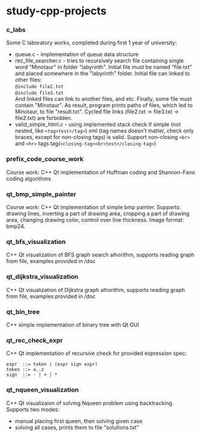# study-cpp-projects
### c_labs
Some C laboratory works, completed during first 1 year of university:  
* queue.c - implementation of queue data structure  
* rec_file_searcher.c - tries to recursively search file containing single word "Minotaur" in folder "labyrinth". Initial file must be named "file.txt" and placed somewhere in the "labyrinth" folder. Initial file can linked to other files:  
`@include file2.txt`  
`@include file3.txt`  
And linked files can link to another files, and etc. Finally, some file must contain "Minotaur". As result, program prints paths of files, which led to Minotaur, to file "result.txt". Cycled file links (file2.txt -> file3.txt -> file2.txt) are forbidden.  
* valid_simple_html.c - using implemented stack check if simple (not nested, like `<tag>test</tag>`) xml (tag names doesn't matter, check only braces, except for non-closing tags) is valid. Support non-closing `<br>` and `<hr>` tags tag(`<closing-tag><br>test</closing-tag>`)  

### prefix_code_course_work
Course work: C++ Qt implementation of Huffman coding and Shannon-Fano coding algorithms

### qt_bmp_simple_painter
Course work: C++ Qt implementation of simple bmp painter. Supports: drawing lines, inverting a part of drawing area, cropping a part of drawing area, changing drawing color, control over line thickness. Image format: bmp24.

### qt_bfs_visualization
C++ Qt visualization of BFS graph search alhorithm, supports reading graph from file, examples provided in /doc

### qt_dijkstra_visualization
C++ Qt visualization of Dijkstra graph  alhorithm, supports reading graph from file, examples provided in /doc

### qt_bin_tree
C++ simple implementation of binary tree with Qt GUI

### qt_rec_check_expr
C++ Qt implementation of recursive check for provided expression spec:
```
expr  ::= token | (expr sign expr)
token ::= a..z
sign  ::= - | + | *
```

### qt_nqueen_visualization
C++ Qt visualizaion of solving Nqueen problem using backtracking. Supports two modes: 
* manual placing first queen, then solving given case
* solving all cases, prints them to file "solutions.txt"
